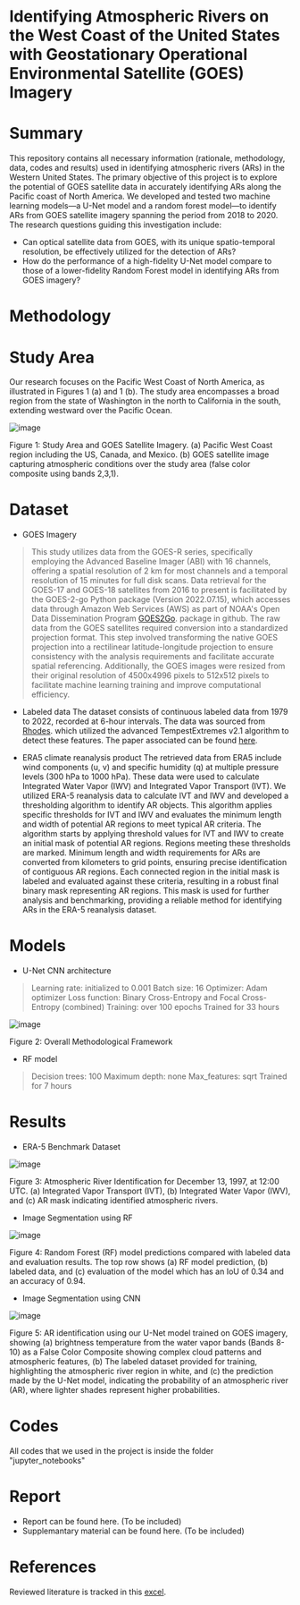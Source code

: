 # Identifying Atmospheric Rivers on the West Coast of the United States with Geostationary Operational Environmental Satellite (GOES) Imagery

# Summary
This repository contains all necessary information (rationale, methodology, data, codes and results) used in identifying atmospheric rivers (ARs) in the Western United States.
The primary objective of this project is to explore the potential of GOES satellite data in accurately identifying ARs along the Pacific coast of North America. We developed and tested two machine learning models—a U-Net model and a random forest model—to identify ARs from GOES satellite imagery spanning the period from 2018 to 2020. 
The research questions guiding this investigation include: 
- Can optical satellite data from GOES, with its unique spatio-temporal resolution, be effectively utilized for the detection of ARs? 
- How do the performance of a high-fidelity U-Net model compare to those of a lower-fidelity Random Forest model in identifying ARs from GOES imagery?

# Methodology
# Study Area
Our research focuses on the Pacific West Coast of North America, as illustrated in Figures 1 (a) and 1 (b). The study area encompasses a broad region from the state of Washington in the north to California in the south, extending westward over the Pacific Ocean. 

![image](https://github.com/user-attachments/assets/d2015e82-fa22-4d5d-89f4-60e9e6776329)

Figure 1: Study Area and GOES Satellite Imagery. (a) Pacific West Coast region including the US, Canada, and Mexico. (b) GOES satellite image capturing atmospheric conditions over the study area (false color composite using bands 2,3,1).

# Dataset
- GOES Imagery
>This study utilizes data from the GOES-R series, specifically employing the Advanced Baseline Imager (ABI) with 16 channels, offering a spatial resolution of 2 km for most channels and a temporal resolution of 15 minutes for full disk scans. Data retrieval for the GOES-17 and GOES-18 satellites from 2016 to present is facilitated by the GOES-2-go Python package (Version 2022.07.15), which accesses data through Amazon Web Services (AWS) as part of NOAA's Open Data Dissemination Program [GOES2Go](https://github.com/blaylockbk/goes2go). package in github.
>The raw data from the GOES satellites required conversion into a standardized projection format. This step involved transforming the native GOES projection into a rectilinear latitude-longitude projection to ensure consistency with the analysis requirements and facilitate accurate spatial referencing. Additionally, the GOES images were resized from their original resolution of 4500x4996 pixels to 512x512 pixels to facilitate machine learning training and improve computational efficiency.

- Labeled data
The dataset consists of continuous labeled data from 1979 to 2022, recorded at 6-hour intervals. The data was sourced from [Rhodes](https://portal.nersc.gov/archive/home/a/arhoades/Shared/www/TE_ERA5_ARs). which utilized the advanced TempestExtremes v2.1 algorithm to detect these features. The paper associated can be found [here](https://gmd.copernicus.org/articles/14/5023/2021/).

- ERA5 climate reanalysis product
The retrieved data from ERA5 include wind components (u, v) and specific humidity (q) at multiple pressure levels (300 hPa to 1000 hPa). These data were used to calculate Integrated Water Vapor (IWV) and Integrated Vapor Transport (IVT). We utilized ERA-5 reanalysis data to calculate IVT and IWV and developed a thresholding algorithm to identify AR objects. This algorithm applies specific thresholds for IVT and IWV and evaluates the minimum length and width of potential AR regions to meet typical AR criteria. The algorithm starts by applying threshold values for IVT and IWV to create an initial mask of potential AR regions. Regions meeting these thresholds are marked. Minimum length and width requirements for ARs are converted from kilometers to grid points, ensuring precise identification of contiguous AR regions. Each connected region in the initial mask is labeled and evaluated against these criteria, resulting in a robust final binary mask representing AR regions. This mask is used for further analysis and benchmarking, providing a reliable method for identifying ARs in the ERA-5 reanalysis dataset.

# Models
- U-Net CNN architecture
> Learning rate: initialized to 0.001
> Batch size: 16
> Optimizer: Adam optimizer
> Loss function: Binary Cross-Entropy  and Focal Cross-Entropy (combined)
> Training: over 100 epochs
> Trained for 33 hours

![image](https://github.com/user-attachments/assets/4b5bb6f2-1aae-4d9a-acc1-dcbc4c50d14d)

Figure 2: Overall Methodological Framework

- RF model
> Decision trees: 100
> Maximum depth: none
> Max_features: sqrt
> Trained for 7 hours

# Results
- ERA-5 Benchmark Dataset

![image](https://github.com/user-attachments/assets/923efc07-4c7c-449c-8ebd-a62b4602fc71)

Figure 3: Atmospheric River Identification for December 13, 1997, at 12:00 UTC. (a) Integrated Vapor Transport (IVT), (b) Integrated Water Vapor (IWV), and (c) AR mask indicating identified atmospheric rivers.

- Image Segmentation using RF

![image](https://github.com/user-attachments/assets/170a86c8-f0c3-42e8-8a0c-e5b01028e39f)

Figure 4: Random Forest (RF) model predictions compared with labeled data and evaluation results. The top row shows (a) RF model prediction, (b) labeled data, and (c) evaluation of the model which has an IoU of 0.34 and an accuracy of 0.94. 

- Image Segmentation using CNN

![image](https://github.com/user-attachments/assets/5fd2b570-de8a-4ea4-afab-7216d8a11555)

Figure 5: AR identification using our U-Net model trained on GOES imagery, showing (a) brightness temperature from the water vapor bands (Bands 8-10) as a False Color Composite showing complex cloud patterns and atmospheric features, (b) The labeled dataset provided for training, highlighting the atmospheric river region in white, and (c) the prediction made by the U-Net model, indicating the probability of an atmospheric river (AR), where lighter shades represent higher probabilities.

# Codes
All codes that we used in the project is inside the folder "jupyter_notebooks"


# Report
- Report can be found here. (To be included)
- Supplemantary material can be found here. (To be included)
  
# References
Reviewed literature is tracked in this [excel](https://docs.google.com/spreadsheets/d/1ovGYoTcQZkRDXEwAZ5278RPfPh73KC0zgMktf7-vxNM/edit?gid=0#gid=0).


